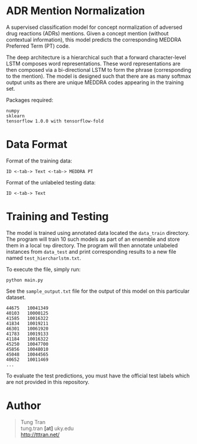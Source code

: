 # ADR Mention Normalization

A supervised classification model for concept normalization of adversed drug reactions (ADRs) mentions. Given a concept mention (without contextual information), this model predicts the corresponding MEDDRA Preferred Term (PT) code.

The deep architecture is a hierarchical such that a forward character-level LSTM composes word representations. These word representations are then composed via a bi-directional LSTM to form the phrase (corresponding to the mention). The model is designed such that there are as many softmax output units as there are unique MEDDRA codes appearing in the training set. 

Packages required:
~~~
numpy
sklearn
tensorflow 1.0.0 with tensorflow-fold
~~~

# Data Format

Format of the training data:

`ID <-tab-> Text <-tab-> MEDDRA PT`


Format of the unlabeled testing data:

`ID <-tab-> Text`

# Training and Testing

The model is trained using annotated data located the `data_train` directory. The program will train 10 such models as part of an ensemble and store them in a local `tmp` directory. The program will then annotate unlabeled instances from `data_test` and print corresponding results to a new file named `test_hiercharlstm.txt`.

To execute the file, simply run:

`python main.py`

See the `sample_output.txt` file for the output of this model on this particular dataset.

~~~
44675	10041349
40103	10000125
41585	10016322
41834	10019211
46301	10061920
41783	10019133
41184	10016322
45250	10047700
45856	10048010
45048	10044565
40652	10011469
...

~~~

To evaluate the test predictions, you must have the official test labels which are not provided in this repository.

# Author

> Tung Tran  
> tung.tran **[at]** uky.edu  
> <http://tttran.net/>

